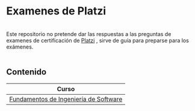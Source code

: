 # Examenes de Platzi

<br>Este repositorio no pretende dar las respuestas a las preguntas de examenes de certificación de [Platzi](https://platzi.com) , sirve de guía para preparse para los exámenes.
<br><br>

## Contenido

|Curso|
|-----------|
|[Fundamentos de Ingeniería de Software](FundamentosIS.md)| 

&nbsp;

